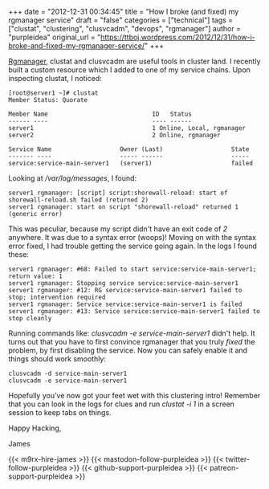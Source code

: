 +++
date = "2012-12-31 00:34:45"
title = "How I broke (and fixed) my rgmanager service"
draft = "false"
categories = ["technical"]
tags = ["clustat", "clustering", "clusvcadm", "devops", "rgmanager"]
author = "purpleidea"
original_url = "https://ttboj.wordpress.com/2012/12/31/how-i-broke-and-fixed-my-rgmanager-service/"
+++

<a href="https://fedorahosted.org/cluster/wiki/RGManager">Rgmanager</a>, clustat and clusvcadm are useful tools in cluster land. I recently built a custom resource which I added to one of my service chains. Upon inspecting clustat, I noticed:
```
[root@server1 ~]# clustat
Member Status: Quorate

Member Name                             ID   Status
------ ----                             ---- ------
server1                                 1 Online, Local, rgmanager
server2                                 2 Online, rgmanager

Service Name                   Owner (Last)                   State
------- ----                   ----- ------                   -----
service:service-main-server1   (server1)                      failed

```
Looking at <em>/var/log/messages</em>, I found:
```
server1 rgmanager: [script] script:shorewall-reload: start of shorewall-reload.sh failed (returned 2)
server1 rgmanager: start on script "shorewall-reload" returned 1 (generic error)
```
This was peculiar, because my script didn't have an exit code of <em>2</em> anywhere. It was due to a syntax error (woops)! Moving on with the syntax error fixed, I had trouble getting the service going again. In the logs I found these:
```
server1 rgmanager: #68: Failed to start service:service-main-server1; return value: 1
server1 rgmanager: Stopping service service:service-main-server1
server1 rgmanager: #12: RG service:service-main-server1 failed to stop; intervention required
server1 rgmanager: Service service:service-main-server1 is failed
server1 rgmanager: #13: Service service:service-main-server1 failed to stop cleanly
```
Running commands like: <em>clusvcadm -e service-main-server1</em> didn't help. It turns out that you have to first convince rgmanager that you truly <em>fixed</em> the problem, by first disabling the service. Now you can safely enable it and things should work smoothly:
```
clusvcadm -d service-main-server1
clusvcadm -e service-main-server1
```
Hopefully you've now got your feet wet with this clustering intro! Remember that you can look in the logs for clues and run <em>clustat -i 1</em> in a screen session to keep tabs on things.

Happy Hacking,

James

{{< m9rx-hire-james >}}
{{< mastodon-follow-purpleidea >}}
{{< twitter-follow-purpleidea >}}
{{< github-support-purpleidea >}}
{{< patreon-support-purpleidea >}}
